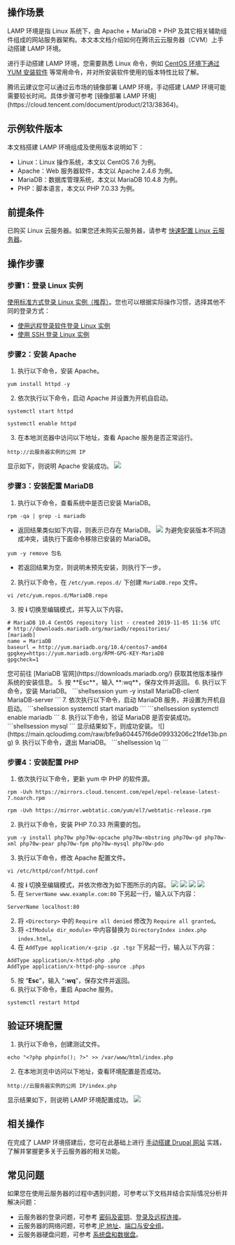 ## 操作场景
LAMP 环境是指 Linux 系统下，由 Apache  + MariaDB + PHP 及其它相关辅助组件组成的网站服务器架构。本文本文档介绍如何在腾讯云云服务器（CVM）上手动搭建 LAMP 环境。

进行手动搭建 LAMP 环境，您需要熟悉 Linux 命令，例如  [CentOS 环境下通过 YUM 安装软件](https://cloud.tencent.com/document/product/213/2046) 等常用命令，并对所安装软件使用的版本特性比较了解。


<dx-alert infotype="notice" title="">
腾讯云建议您可以通过云市场的镜像部署 LAMP 环境，手动搭建 LAMP 环境可能需要较长时间。具体步骤可参考 [镜像部署 LAMP 环境](https://cloud.tencent.com/document/product/213/38364)。
</dx-alert>



## 示例软件版本
本文档搭建 LAMP 环境组成及使用版本说明如下：
- Linux：Linux 操作系统，本文以 CentOS 7.6 为例。
- Apache：Web 服务器软件，本文以 Apache 2.4.6 为例。
- MariaDB：数据库管理系统，本文以 MariaDB 10.4.8 为例。
- PHP：脚本语言，本文以 PHP 7.0.33 为例。

## 前提条件
已购买 Linux 云服务器。如果您还未购买云服务器，请参考 [快速配置 Linux 云服务器](https://cloud.tencent.com/document/product/213/2936)。

## 操作步骤
### 步骤1：登录 Linux 实例
[使用标准方式登录 Linux 实例（推荐）](https://cloud.tencent.com/document/product/213/5436)。您也可以根据实际操作习惯，选择其他不同的登录方式：
- [使用远程登录软件登录 Linux 实例](https://cloud.tencent.com/document/product/213/35699)
- [使用 SSH 登录 Linux 实例](https://cloud.tencent.com/document/product/213/35700)

### 步骤2：安装 Apache
1. 执行以下命令，安装 Apache。
```shellsession
yum install httpd -y
```
2. 依次执行以下命令，启动 Apache 并设置为开机自启动。
```shellsession
systemctl start httpd
```
```shellsession
systemctl enable httpd
```
3. 在本地浏览器中访问以下地址，查看 Apache 服务是否正常运行。
```shellsession
http://云服务器实例的公网 IP
```
显示如下，则说明 Apache 安装成功。
![](https://main.qcloudimg.com/raw/f9dc3992f4d6e7e94bb63330fd5cadfe.png)


### 步骤3：安装配置 MariaDB
1. 执行以下命令，查看系统中是否已安装 MariaDB。
```shellsession
rpm -qa | grep -i mariadb
```
 - 返回结果类似如下内容，则表示已存在 MariaDB。
 ![](https://main.qcloudimg.com/raw/6fa7fb51de4a61f4da08eb036b6c3e85.png)
为避免安装版本不同造成冲突，请执行下面命令移除已安装的 MariaDB。
```shellsession
yum -y remove 包名
```
 - 若返回结果为空，则说明未预先安装，则执行下一步。
2. 执行以下命令，在 `/etc/yum.repos.d/` 下创建 `MariaDB.repo` 文件。 
```shellsession
vi /etc/yum.repos.d/MariaDB.repo
```
3. 按 **i** 切换至编辑模式，并写入以下内容。
```
# MariaDB 10.4 CentOS repository list - created 2019-11-05 11:56 UTC
# http://downloads.mariadb.org/mariadb/repositories/
[mariadb]
name = MariaDB
baseurl = http://yum.mariadb.org/10.4/centos7-amd64
gpgkey=https://yum.mariadb.org/RPM-GPG-KEY-MariaDB
gpgcheck=1
```
<dx-alert infotype="explain" title="">
您可前往 [MariaDB 官网](https://downloads.mariadb.org/) 获取其他版本操作系统的安装信息。
</dx-alert>
5.  按 **Esc**，输入 **:wq**，保存文件并返回。
6.  执行以下命令，安装 MariaDB。
```shellsession
yum -y install MariaDB-client MariaDB-server
```
7. 依次执行以下命令，启动 MariaDB 服务，并设置为开机自启动。
```shellsession
systemctl start mariadb
```
```shellsession
systemctl enable mariadb
```
8. 执行以下命令，验证 MariaDB 是否安装成功。
```shellsession
mysql
```
显示结果如下，则成功安装。
![](https://main.qcloudimg.com/raw/bfe9a604457f6de09933206c21fde13b.png)
9. 执行以下命令，退出 MariaDB。
```shellsession
\q
```

### 步骤4：安装配置 PHP
1. 依次执行以下命令，更新 yum 中 PHP 的软件源。
```shellsession
rpm -Uvh https://mirrors.cloud.tencent.com/epel/epel-release-latest-7.noarch.rpm 
```
```shellsession
rpm -Uvh https://mirror.webtatic.com/yum/el7/webtatic-release.rpm
```
2. 执行以下命令，安装 PHP 7.0.33 所需要的包。
```shellsession
yum -y install php70w php70w-opcache php70w-mbstring php70w-gd php70w-xml php70w-pear php70w-fpm php70w-mysql php70w-pdo
```
3. 执行以下命令，修改 Apache 配置文件。
```shellsession
vi /etc/httpd/conf/httpd.conf
```
4. 按 **i** 切换至编辑模式，并依次修改为如下图所示的内容。
![](https://main.qcloudimg.com/raw/0b478ca5aa21124a531cfd5c8860cb70.png)
![](https://main.qcloudimg.com/raw/aeeb6fff1af9cf71735cae558455ee94.png)
![](https://main.qcloudimg.com/raw/cc840587150c3282c972a6b23e0c1a68.png)
![](https://main.qcloudimg.com/raw/de36e94d0e4791d1d84f141120125456.png)
 1. 在 `ServerName www.example.com:80` 下另起一行，输入以下内容：
```shellsession
ServerName localhost:80
```
 2. 将 `<Directory>` 中的 `Require all denied` 修改为 `Require all granted`。
 3. 将 `<IfModule dir_module>` 中内容替换为 `DirectoryIndex index.php index.html`。
 4. 在 `AddType application/x-gzip .gz .tgz` 下另起一行，输入以下内容：
```shellsession
AddType application/x-httpd-php .php
AddType application/x-httpd-php-source .phps
```
5. 按 “**Esc**”，输入 “**:wq**”，保存文件并返回。
6. 执行以下命令，重启 Apache 服务。
```shellsession
systemctl restart httpd
```

## 验证环境配置
1. 执行以下命令，创建测试文件。
```shellsession
echo "<?php phpinfo(); ?>" >> /var/www/html/index.php
```
2. 在本地浏览中访问以下地址，查看环境配置是否成功。
```shellsession
http://云服务器实例的公网 IP/index.php
```
显示结果如下，则说明 LAMP 环境配置成功。
![](https://main.qcloudimg.com/raw/64681fb76bad29072de9ddc3250e66d1.png)

## 相关操作
在完成了 LAMP 环境搭建后，您可在此基础上进行 [手动搭建 Drupal 网站](https://cloud.tencent.com/document/product/213/38617) 实践，了解并掌握更多关于云服务器的相关功能。


## 常见问题
如果您在使用云服务器的过程中遇到问题，可参考以下文档并结合实际情况分析并解决问题：
- 云服务器的登录问题，可参考 [密码及密钥](https://cloud.tencent.com/document/product/213/18120)、[登录及远程连接](https://cloud.tencent.com/document/product/213/17278)。
- 云服务器的网络问题，可参考[ IP 地址](https://cloud.tencent.com/document/product/213/17285)、[端口与安全组](https://cloud.tencent.com/document/product/213/2502)。
- 云服务器硬盘问题，可参考 [系统盘和数据盘](https://cloud.tencent.com/document/product/213/17351)。
